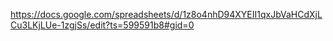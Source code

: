 https://docs.google.com/spreadsheets/d/1z8o4nhD94XYEII1qxJbVaHCdXjLCu3LKjLUe-1zgjSs/edit?ts=599591b8#gid=0
